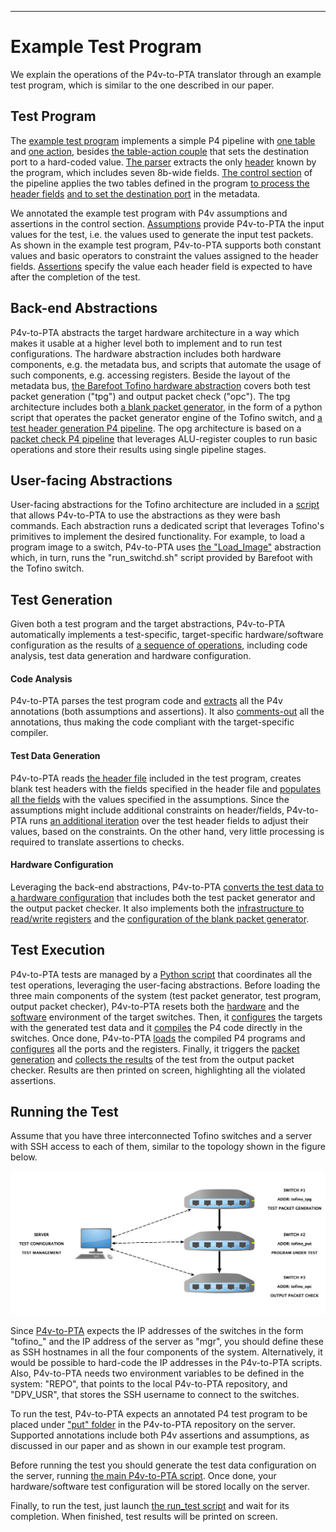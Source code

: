 ***
# Example Test Program

We explain the operations of the P4v-to-PTA translator through an example test program, which is similar to the one described in our paper.

## Test Program

The [example test program](put_example_code/data-plane/put.p4) implements a simple P4 pipeline with [one table](put_example_code/data-plane/put.p4#L46) and [one action](put_example_code/data-plane/put.p4#L38), besides [the table-action couple](put_example_code/data-plane/put.p4#L22-L32) that sets the destination port to a hard-coded value.
[The parser](put_example_code/data-plane/put.p4#L16-L19) extracts the only [header](put_example_code/data-plane/include/headers.p4) known by the program, which includes seven 8b-wide fields.
[The control section](put_example_code/data-plane/put.p4#L54) of the pipeline applies the two tables defined in the program [to process the header fields](put_example_code/data-plane/put.p4#L60) [and to set the destination port](put_example_code/data-plane/put.p4#L68) in the metadata.

We annotated the example test program with P4v assumptions and assertions in the control section.
[Assumptions](put_example_code/data-plane/put.p4#L55-L59) provide P4v-to-PTA the input values for the test, i.e. the values used to generate the input test packets. As shown in the example test program, P4v-to-PTA supports both constant values and basic operators to constraint the values assigned to the header fields.
[Assertions](put_example_code/data-plane/put.p4#L61-L65) specify the value each header field is expected to have after the completion of the test.

## Back-end Abstractions

P4v-to-PTA abstracts the target hardware architecture in a way which makes it usable at a higher level both to implement and to run test configurations.
The hardware abstraction includes both hardware components, e.g. the metadata bus, and scripts that automate the usage of such components, e.g. accessing registers.
Beside the layout of the metadata bus, [the Barefoot Tofino hardware abstraction](../p4v-to-dpv/templates) covers both test packet generation ("tpg") and output packet check ("opc").
The tpg architecture includes both [a blank packet generator](../p4v-to-dpv/templates/tpg_pktgen.py.tpt), in the form of a python script that operates the packet generator engine of the Tofino switch, and [a test header generation P4 pipeline](../p4v-to-dpv/templates/tpg.p4.tpt). The opg architecture is based on a [packet check P4 pipeline](../p4v-to-dpv/templates/opc.p4.tpt) that leverages ALU-register couples to run basic operations and store their results using single pipeline stages.

## User-facing Abstractions

User-facing abstractions for the Tofino architecture are included in a [script](../scripts/settings.sh) that allows P4v-to-PTA to use the abstractions as they were bash commands. Each abstraction runs a dedicated script that leverages Tofino's primitives to implement the desired functionality.
For example, to load a program image to a switch, P4v-to-PTA uses [the "Load_Image"](../scripts/settings.sh#L15-L16) abstraction which, in turn, runs the "run_switchd.sh" script provided by Barefoot with the Tofino switch.

## Test Generation

Given both a test program and the target abstractions, P4v-to-PTA automatically implements a test-specific, target-specific hardware/software configuration as the results of [a sequence of operations](../p4v-to-dpv/scripts/p4v-to-dpv.py), including code analysis, test data generation and hardware configuration.

#### Code Analysis

P4v-to-PTA parses the test program code and [extracts](../p4v-to-dpv/scripts/library.py#L48) all the P4v annotations (both assumptions and assertions).
It also [comments-out](../p4v-to-dpv/scripts/p4v-to-dpv.py#L23) all the annotations, thus making the code compliant with the target-specific compiler.

#### Test Data Generation

P4v-to-PTA reads [the header file](put_example_code/data-plane/include/headers.p4) included in the test program, creates blank test headers with the fields specified in the header file and [populates all the fields](../p4v-to-dpv/scripts/library.py#L337) with the values specified in the assumptions.
Since the assumptions might include additional constraints on header/fields, P4v-to-PTA runs [an additional iteration](../p4v-to-dpv/scripts/library.py#L437) over the test header fields to adjust their values, based on the constraints.
On the other hand, very little processing is required to translate assertions to checks.

#### Hardware Configuration

Leveraging the back-end abstractions, P4v-to-PTA [converts the test data to a hardware configuration](../p4v-to-dpv/scripts/library.py#L1013) that includes both the test packet generator and the output packet checker. It also implements both the [infrastructure to read/write registers](../p4v-to-dpv/scripts/library.py#L1053) and the [configuration of the blank packet generator](../p4v-to-dpv/scripts/library.py#L541).

## Test Execution

P4v-to-PTA tests are managed by a [Python script](../p4v-to-dpv/scripts/run_test.py) that coordinates all the test operations, leveraging the user-facing abstractions.
Before loading the three main components of the system (test packet generator, test program, output packet checker), P4v-to-PTA resets both the [hardware](../p4v-to-dpv/scripts/run_test.py#L86) and the [software](../p4v-to-dpv/scripts/run_test.py#L99) environment of the target switches.
Then, it [configures](../p4v-to-dpv/scripts/run_test.py#L138) the targets with the generated test data and it [compiles](../p4v-to-dpv/scripts/run_test.py#L156) the P4 code directly in the switches.
Once done, P4v-to-PTA [loads](../p4v-to-dpv/scripts/run_test.py#L206) the compiled P4 programs and [configures](../p4v-to-dpv/scripts/run_test.py#L237) all the ports and the registers.
Finally, it triggers the [packet generation](../p4v-to-dpv/scripts/run_test.py#L244) and [collects the results](../p4v-to-dpv/scripts/run_test.py#L250) of the test from the output packet checker.
Results are then printed on screen, highlighting all the violated assertions.

## Running the Test

Assume that you have three interconnected Tofino switches and a server with SSH access to each of them, similar to the topology shown in the figure below.

 ![](figures/test_topology.png)

Since [P4v-to-PTA](../p4v-to-dpv/scripts/run_test.py) expects the IP addresses of the switches in the form "tofino_" and the IP address of the server as "mgr", you should define these as SSH hostnames in all the four components of the system. Alternatively, it would be possible to hard-code the IP addresses in the P4v-to-PTA scripts.
Also, P4v-to-PTA needs two environment variables to be defined in the system: "REPO", that points to the local P4v-to-PTA repository, and "DPV_USR", that stores the SSH username to connect to the switches.

To run the test, P4v-to-PTA expects an annotated P4 test program to be placed under ["put" folder](../put/) in the P4v-to-PTA repository on the server. Supported annotations include both P4v assertions and assumptions, as discussed in our paper and as shown in our example test program.

Before running the test you should generate the test data configuration on the server, running [the main P4v-to-PTA script](../p4v-to-dpv/scripts/p4v-to-dpv.py). Once done, your hardware/software test configuration will be stored locally on the server.

Finally, to run the test, just launch [the run_test script]() and wait for its completion.
When finished, test results will be printed on screen.

